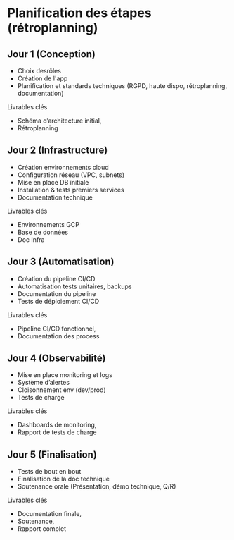 # Planification des étapes (rétroplanning)

## Jour 1 (Conception)

- Choix desrôles
- Création de l'app
- Planification et standards techniques
(RGPD, haute dispo, rétroplanning, documentation)

Livrables clés

- Schéma d’architecture initial,
- Rétroplanning

## Jour 2 (Infrastructure)

- Création environnements cloud
- Configuration réseau (VPC, subnets)
- Mise en place DB initiale
- Installation & tests premiers services
- Documentation technique

Livrables clés

- Environnements GCP
- Base de données
- Doc Infra

## Jour 3 (Automatisation)

- Création du pipeline CI/CD
- Automatisation tests unitaires, backups
- Documentation du pipeline
- Tests de déploiement CI/CD

Livrables clés

- Pipeline CI/CD fonctionnel,
- Documentation des process

## Jour 4 (Observabilité)

- Mise en place monitoring et logs
- Système d’alertes
- Cloisonnement env (dev/prod)
- Tests de charge

Livrables clés

- Dashboards de monitoring,
- Rapport de tests de charge


## Jour 5 (Finalisation)

- Tests de bout en bout
- Finalisation de la doc technique
- Soutenance orale
(Présentation, démo technique, Q/R)

Livrables clés

- Documentation finale,
- Soutenance,
- Rapport complet
